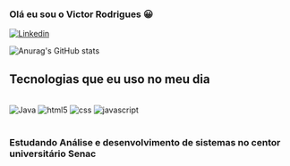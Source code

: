 ### Olá eu sou o Victor Rodrigues 😀


[![Linkedin](https://img.shields.io/badge/LinkedIn-0077B5?style=for-the-badge&logo=linkedin&logoColor=white)](https://www.linkedin.com/in/victor-rodrigues-silva-43a83b21/)


![Anurag's GitHub stats](https://github-readme-stats.vercel.app/api?username=Victor3425&show_icons=true&theme=onedark)

## Tecnologias que eu uso no meu dia

<div style = "display: inline_block"><br/>
<img aling = "center" alt= "Java" src="https://img.shields.io/badge/Java-ED8B00?style=for-the-badge&logo=java&logoColor=white"/>
  <img aling = "center" alt = "html5" src="https://img.shields.io/badge/HTML-239120?style=for-the-badge&logo=html5&logoColor=white"/>
       <img aling = "center" alt = "css" src="https://img.shields.io/badge/CSS-239120?&style=for-the-badge&logo=css3&logoColor=white"/>
  <img aling = "center" alt = "javascript" src="https://img.shields.io/badge/JavaScript-F7DF1E?style=for-the-badge&logo=javascript&logoColor=black"/>
</div></br>

### Estudando Análise e desenvolvimento de sistemas no centor universitário Senac
